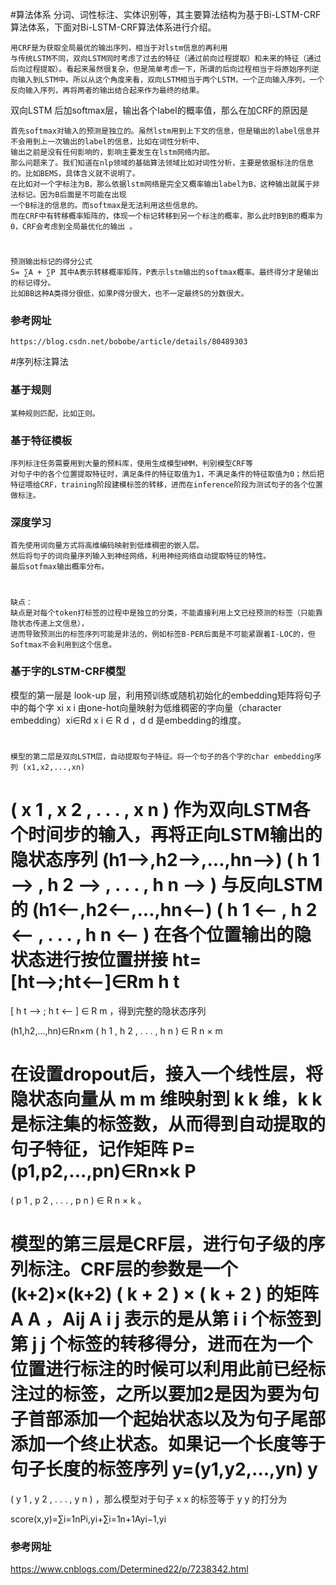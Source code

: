 #算法体系
分词、词性标注、实体识别等，其主要算法结构为基于Bi-LSTM-CRF算法体系，下面对Bi-LSTM-CRF算法体系进行介绍。

    用CRF是为获取全局最优的输出序列，相当于对lstm信息的再利用
    与传统LSTM不同，双向LSTM同时考虑了过去的特征（通过前向过程提取）和未来的特征（通过后向过程提取）。看起来虽然很复杂，但是简单考虑一下，所谓的后向过程相当于将原始序列逆向输入到LSTM中。所以从这个角度来看，双向LSTM相当于两个LSTM，一个正向输入序列，一个反向输入序列，再将两者的输出结合起来作为最终的结果。

双向LSTM 后加softmax层，输出各个label的概率值，那么在加CRF的原因是
    
    首先softmax对输入的预测是独立的。虽然lstm用到上下文的信息，但是输出的label信息并不会用到上一次输出的label的信息，比如在词性分析中、
    输出之前是没有任何影响的，影响主要发生在lstm网络内部。
    那么问题来了。我们知道在nlp领域的基础算法领域比如对词性分析，主要是依据标注的信息的。比如BEMS，具体含义就不说明了。
    在比如对一个字标注为B，那么依据lstm网络是完全又概率输出label为B，这种输出就属于非法标记。因为B后面是不可能在出现
    一个B标注的信息的。而softmax是无法利用这些信息的。
    而在CRF中有转移概率矩阵的，体现一个标记转移到另一个标注的概率，那么此时B到B的概率为0，CRF会考虑到全局最优化的输出 。
    
#
    预测输出标记的得分公式
    S= ∑A + ∑P 其中A表示转移概率矩阵，P表示lstm输出的softmax概率。最终得分才是输出的标记得分。
    比如BB这种A类得分很低，如果P得分很大，也不一定最终S的分数很大。
### 参考网址

    https://blog.csdn.net/bobobe/article/details/80489303

#序列标注算法
### 基于规则
    
    某种规则匹配，比如正则。
### 基于特征模板
    
    序列标注任务需要用到大量的预料库，使用生成模型HMM，判别模型CRF等
    对句子中的各个位置提取特征时，满足条件的特征取值为1，不满足条件的特征取值为0；然后把特征喂给CRF，training阶段建模标签的转移，进而在inference阶段为测试句子的各个位置做标注。
### 深度学习
    
    首先使用词向量方式将高维编码映射到低维稠密的嵌入层。
    然后将句子的词向量序列输入到神经网络，利用神经网络自动提取特征的特性。
    最后sotfmax输出概率分布。
#
    缺点：
    缺点是对每个token打标签的过程中是独立的分类，不能直接利用上文已经预测的标签（只能靠隐状态传递上文信息），
    进而导致预测出的标签序列可能是非法的，例如标签B-PER后面是不可能紧跟着I-LOC的，但Softmax不会利用到这个信息。


### 基于字的LSTM-CRF模型
 
 模型的第一层是 look-up 层，利用预训练或随机初始化的embedding矩阵将句子中的每个字 xi
x
i
 由one-hot向量映射为低维稠密的字向量（character embedding）xi∈Rd
x
i
∈
R
d
 ，d
d
 是embedding的维度。
 #
    模型的第二层是双向LSTM层，自动提取句子特征。将一个句子的各个字的char embedding序列 (x1,x2,...,xn)
(
x
1
,
x
2
,
.
.
.
,
x
n
)
 作为双向LSTM各个时间步的输入，再将正向LSTM输出的隐状态序列 (h1⟶,h2⟶,...,hn⟶)
(
h
1
⟶
,
h
2
⟶
,
.
.
.
,
h
n
⟶
)
 与反向LSTM的 (h1⟵,h2⟵,...,hn⟵)
(
h
1
⟵
,
h
2
⟵
,
.
.
.
,
h
n
⟵
)
 在各个位置输出的隐状态进行按位置拼接 ht=[ht⟶;ht⟵]∈Rm
h
t
=
[
h
t
⟶
;
h
t
⟵
]
∈
R
m
 ，得到完整的隐状态序列

(h1,h2,...,hn)∈Rn×m
(
h
1
,
h
2
,
.
.
.
,
h
n
)
∈
R
n
×
m

在设置dropout后，接入一个线性层，将隐状态向量从 m
m
 维映射到 k
k
 维，k
k
 是标注集的标签数，从而得到自动提取的句子特征，记作矩阵 P=(p1,p2,...,pn)∈Rn×k
P
=
(
p
1
,
p
2
,
.
.
.
,
p
n
)
∈
R
n
×
k
 。
 #
 模型的第三层是CRF层，进行句子级的序列标注。CRF层的参数是一个 (k+2)×(k+2)
(
k
+
2
)
×
(
k
+
2
)
 的矩阵 A
A
 ，Aij
A
i
j
 表示的是从第 i
i
 个标签到第 j
j
 个标签的转移得分，进而在为一个位置进行标注的时候可以利用此前已经标注过的标签，之所以要加2是因为要为句子首部添加一个起始状态以及为句子尾部添加一个终止状态。如果记一个长度等于句子长度的标签序列 y=(y1,y2,...,yn)
y
=
(
y
1
,
y
2
,
.
.
.
,
y
n
)
 ，那么模型对于句子 x
x
 的标签等于 y
y
 的打分为

score(x,y)=∑i=1nPi,yi+∑i=1n+1Ayi−1,yi

### 参考网址
https://www.cnblogs.com/Determined22/p/7238342.html